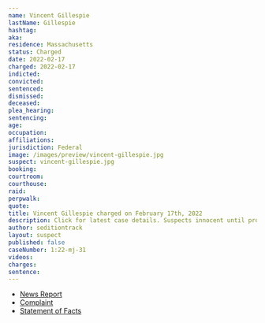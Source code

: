 ```yaml
---
name: Vincent Gillespie
lastName: Gillespie
hashtag:
aka:
residence: Massachusetts
status: Charged
date: 2022-02-17
charged: 2022-02-17
indicted:
convicted:
sentenced:
dismissed:
deceased:
plea_hearing:
sentencing:
age:
occupation:
affiliations:
jurisdiction: Federal
image: /images/preview/vincent-gillespie.jpg
suspect: vincent-gillespie.jpg
booking:
courtroom:
courthouse:
raid:
perpwalk:
quote:
title: Vincent Gillespie charged on February 17th, 2022
description: Click for latest case details. Suspects innocent until proven guilty.
author: seditiontrack
layout: suspect
published: false
caseNumber: 1:22-mj-31
videos:
charges:
sentence:
---
```


- [News Report]()
- [Complaint](https://www.justice.gov/usao-dc/case-multi-defendant/file/1475401/download)
- [Statement of Facts](https://www.justice.gov/usao-dc/case-multi-defendant/file/1475406/download)

